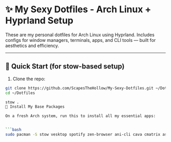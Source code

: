# ✨ My Sexy Dotfiles - Arch Linux + Hyprland Setup

These are my personal dotfiles for Arch Linux using Hyprland. Includes configs for window managers, terminals, apps, and CLI tools — built for aesthetics and efficiency.

---

## 🚀 Quick Start (for stow-based setup)

1. Clone the repo:

```bash
git clone https://github.com/ScapesTheHollow/My-Sexy-Dotfiles.git ~/Dotfiles
cd ~/Dotfiles

stow .
🧱 Install My Base Packages

On a fresh Arch system, run this to install all my essential apps:


```bash
sudo pacman -S stow vesktop spotify zen-browser ani-cli cava cmatrix asciiquarium libreoffice neovim btop obsidian anki zathura zotero yazi amberol qbittorrent visual-studio-code-bin
